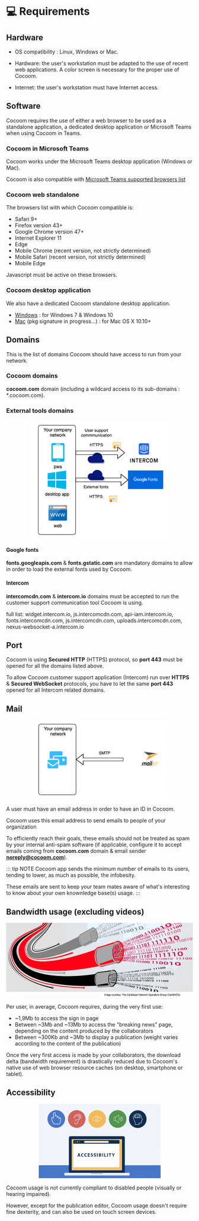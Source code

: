 # 💻 Requirements

## Hardware

- OS compatibility : Linux, Windows or Mac.

- Hardware: the user's workstation must be adapted to the use of recent web applications. A color screen is necessary for the proper use of Cocoom.

- Internet: the user's workstation must have Internet access.


## Software

Cocoom requires the use of either a web browser to be used as a standalone application, a dedicated desktop application or Microsoft Teams when using Cocoom in Teams.

### Cocoom in Microsoft Teams

Cocoom works under the Microsoft Teams desktop application (Windows or Mac).

Cocoom is also compatible with [Microsoft Teams supported browsers list](https://docs.microsoft.com/fr-fr/microsoftteams/limits-specifications-teams#browsers)

### Cocoom web standalone

The browsers list with which Cocoom compatible is:

- Safari 9+
- Firefox version 43+
- Google Chrome version 47+
- Internet Explorer 11
- Edge
- Mobile Chrome (recent version, not strictly determined)
- Mobile Safari (recent version, not strictly determined)
- Mobile Edge

Javascript must be active on these browsers.

### Cocoom desktop application

We also have a dedicated Cocoom standalone desktop application.

- [Windows](https://static.cocoom.com/desktopapp/Cocoom.exe) : for Windows 7 & Windows 10
- [Mac](https://static.cocoom.com/desktopapp/Cocoom.dmg) (pkg signature in progress...) : for Mac OS X 10.10+


## Domains

This is the list of domains Cocoom should have access to run from your network.

### Cocoom domains

**cocoom.com** domain (including a wildcard access to its sub-domains : *.cocoom.com).

### External tools domains

<p align="center">
  <img alt="External tools diagram" src="/img/infra/infra_external-tools.png">
</p>

#### Google fonts

**fonts.googleapis.com** & **fonts.gstatic.com** are mandatory domains to allow in order to load the external fonts used by Cocoom.

#### Intercom

**intercomcdn.com** & **intercom.io** domains must be accepted to run the customer support communication tool Cocoom is using.

full list: widget.intercom.io, js.intercomcdn.com, api-iam.intercom.io, fonts.intercomcdn.com, js.intercomcdn.com, uploads.intercomcdn.com, nexus-websocket-a.intercom.io


## Port

Cocoom is using **Secured HTTP** (HTTPS) protocol, so **port 443** must be opened for all the domains listed above.

To allow Cocoom customer support application (Intercom) run over **HTTPS** & **Secured WebSocket** protocols, you have to let the same **port 443** opened for all Intercom related domains.


## Mail

<p align="center">
  <img alt="External email tool diagram" src="/img/infra/infra_external-email-tool.png">
</p>

A user must have an email address in order to have an ID in Cocoom.

Cocoom uses this email address to send emails to people of your organization

To efficiently reach their goals, these emails should not be treated as spam by your internal anti-spam software (if applicable, configure it to accept emails coming from **cocoom.com** domain & email sender **noreply@cocoom.com**).

::: tip NOTE
Cocoom app sends the minimum number of emails to its users, tending to lower, as much as possible, the infobesity.

These emails are sent to keep your team mates aware of what's interesting to know about your own knownledge base(s) usage.
:::

## Bandwidth usage (excluding videos)

<p align="center">
  <img alt="External tools diagram" height="200" src="/img/infra/bandwidth.png">
</p>

Per user, in average, Cocoom requires, during the very first use:

- ~1,9Mb to access the sign in page
- Between ~3Mb and ~13Mb to access the "breaking news" page, depending on the content produced by the collaborators
- Between ~300Kb and ~3Mb to display a publication (weight varies according to the content of the publication)

Once the very first access is made by your collaborators, the download delta (bandwidth requirement) is drastically reduced due to Cocoom's native use of web browser resource caches (on desktop, smartphone or tablet).


## Accessibility

<p align="center">
  <img alt="External tools diagram" height="200" src="/img/infra/accessibility.png">
</p>

Cocoom usage is not currently compliant to disabled people (visually or hearing impaired).

However, except for the publication editor, Cocoom usage doesn't require fine dexterity, and can also be used on touch screen devices.
